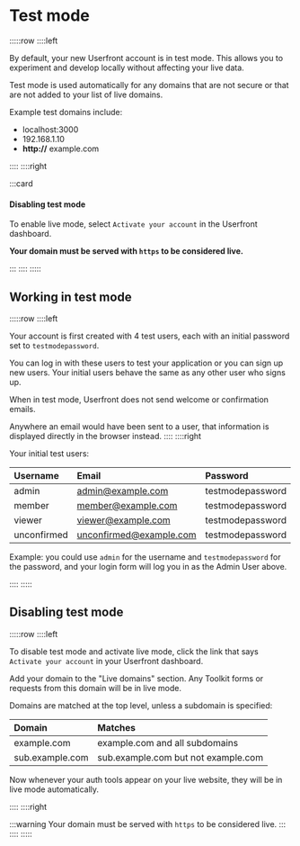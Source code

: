 # Test mode

:::::row
::::left

By default, your new Userfront account is in test mode. This allows you to experiment and develop locally without affecting your live data.

Test mode is used automatically for any domains that are not secure or that are not added to your list of live domains.

Example test domains include:

- localhost:3000
- 192.168.1.10
- **http://** example.com

::::
::::right

:::card

#### Disabling test mode

To enable live mode, select `Activate your account` in the Userfront dashboard.

**Your domain must be served with `https` to be considered live.**

:::
::::
:::::

## Working in test mode

:::::row
::::left

Your account is first created with 4 test users, each with an initial password set to `testmodepassword`.

You can log in with these users to test your application or you can sign up new users. Your initial users behave the same as any other user who signs up.

When in test mode, Userfront does not send welcome or confirmation emails.

Anywhere an email would have been sent to a user, that information is displayed directly in the browser instead.
::::
::::right

Your initial test users:

| Username    | Email                   | Password         |
| :---------- | :---------------------- | :--------------- |
| admin       | admin@example.com       | testmodepassword |
| member      | member@example.com      | testmodepassword |
| viewer      | viewer@example.com      | testmodepassword |
| unconfirmed | unconfirmed@example.com | testmodepassword |

Example: you could use `admin` for the username and `testmodepassword` for the password, and your login form will log you in as the Admin User above.

::::
:::::

## Disabling test mode

:::::row
::::left

To disable test mode and activate live mode, click the link that says `Activate your account` in your Userfront dashboard.

Add your domain to the "Live domains" section. Any Toolkit forms or requests from this domain will be in live mode.

Domains are matched at the top level, unless a subdomain is specified:

| Domain          | Matches                             |
| :-------------- | :---------------------------------- |
| example.com     | example.com and all subdomains      |
| sub.example.com | sub.example.com but not example.com |

Now whenever your auth tools appear on your live website, they will be in live mode automatically.

::::
::::right

:::warning
Your domain must be served with `https` to be considered live.
:::
::::
:::::
